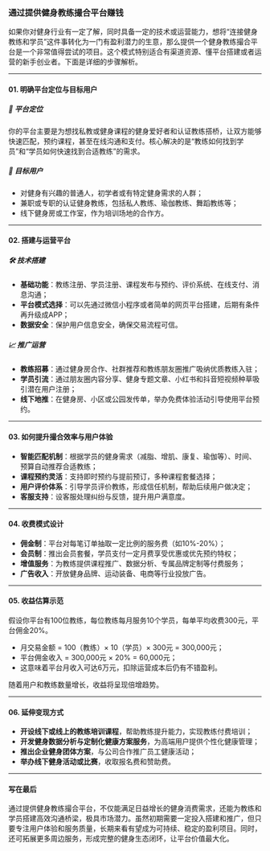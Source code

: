 ### 通过提供健身教练撮合平台赚钱

如果你对健身行业有一定了解，同时具备一定的技术或运营能力，想将“连接健身教练和学员”这件事转化为一门有盈利潜力的生意，那么提供一个健身教练撮合平台是一个非常值得尝试的项目。这个模式特别适合有渠道资源、懂平台搭建或者运营的新手创业者。下面是详细的步骤解析。

***

#### 01. 明确平台定位与目标用户

##### 🎯 平台定位
你的平台主要是为想找私教或健身课程的健身爱好者和认证教练搭桥，让双方能够快速匹配，预约课程，甚至在线沟通和支付。核心解决的是“教练如何找到学员”和“学员如何快速找到合适教练”的需求。

##### 👥 目标用户
- 对健身有兴趣的普通人，初学者或有特定健身需求的人群；
- 兼职或专职的认证健身教练，包括私人教练、瑜伽教练、舞蹈教练等；
- 线下健身房或工作室，作为培训场地的合作方。

***

#### 02. 搭建与运营平台

##### 🛠️ 技术搭建
- **基础功能**：教练注册、学员注册、课程发布与预约、评价系统、在线支付、消息沟通；
- **平台模式选择**：可以先通过微信小程序或者简单的网页平台搭建，后期有条件再升级成APP；
- **数据安全**：保护用户信息安全，确保交易流程可信。

##### 📈 推广运营
- **教练招募**：通过健身房合作、社群推荐和教练朋友圈推广吸纳优质教练入驻；
- **学员引流**：通过朋友圈内容分享、健身专题文章、小红书和抖音短视频种草吸引潜在用户注册；
- **线下地推**：在健身房、小区或公园发传单，举办免费体验活动引导使用平台预约。

***

#### 03. 如何提升撮合效率与用户体验

- **智能匹配机制**：根据学员的健身需求（减脂、增肌、康复、瑜伽等）、时间、预算自动推荐合适教练；
- **课程预约灵活**：支持即时预约与提前预订，多种课程套餐选择；
- **用户评价体系**：引导学员评价教练，形成信任机制，帮助后续用户做决定；
- **客服支持**：设客服处理纠纷与反馈，提升用户满意度。

***

#### 04. 收费模式设计

- **佣金制**：平台对每笔订单抽取一定比例的服务费（如10%-20%）；
- **会员制**：推出会员套餐，学员支付一定月费享受优惠或优先预约特权；
- **增值服务**：为教练提供课程推广、数据分析、专属品牌定制等付费服务；
- **广告收入**：开放健身品牌、运动装备、电商等行业投放广告。

***

#### 05. 收益估算示范

假设你平台有100位教练，每位教练每月服务10个学员，每单平均收费300元，平台佣金20%。

- 月交易金额 = 100（教练）× 10（学员）× 300元 = 300,000元；
- 平台佣金收入 = 300,000元 × 20% = 60,000元；
- 这意味着平台月收入可达6万元，扣除运营成本后仍有不错盈利。

随着用户和教练数量增长，收益将呈现倍增趋势。

***

#### 06. 延伸变现方式

- **开设线下或线上的教练培训课程**，帮助教练提升能力，实现教练付费培训；
- **开发健身数据分析与定制化健康方案服务**，为高端用户提供个性化健康管理；
- **推出企业健身团体方案**，与公司合作推广员工健康活动；
- **举办线下健身活动或比赛**，收取报名费和赞助费。

***

#### 写在最后

通过提供健身教练撮合平台，不仅能满足日益增长的健身消费需求，还能为教练和学员搭建高效沟通桥梁，极具市场潜力。虽然初期需要一定投入搭建和推广，但只要专注用户体验和服务质量，长期来看有望成为可持续、稳定的盈利项目。同时，还可拓展更多周边服务，形成完整的健身生态闭环，让平台价值最大化。